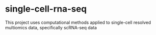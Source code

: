 # single-cell-rna-seq
This project uses computational methods applied to single-cell resolved multiomics data, specifically scRNA-seq data

